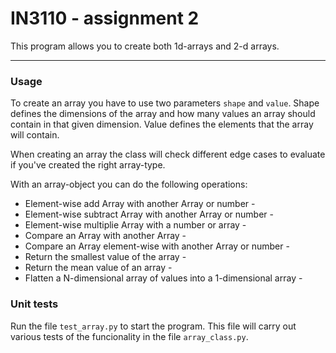 <h1>IN3110 - assignment 2</h1>

This program allows you to create both 1d-arrays and 2-d arrays.
***

<h3>Usage</h3>

To create an array you have to use two parameters ```shape``` and ```value```. 
Shape defines the dimensions of the array and how many values an array should contain in that 
given dimension. Value defines the elements that the array will contain. 

When creating an array the class will check different edge cases to evaluate if you've
created the right array-type. 

With an array-object you can do the following operations:

- Element-wise add Array with another Array or number -
- Element-wise subtract Array with another Array or number -
- Element-wise multiplie Array with a number or array -
- Compare an Array with another Array -
- Compare an Array element-wise with another Array or number -
- Return the smallest value of the array -
- Return the mean value of an array -
- Flatten a N-dimensional array of values into a 1-dimensional array -

<h3>Unit tests</h3>

Run the file ```test_array.py``` to start the program. This file will carry out various tests of the
funcionality in the file ```array_class.py```.

